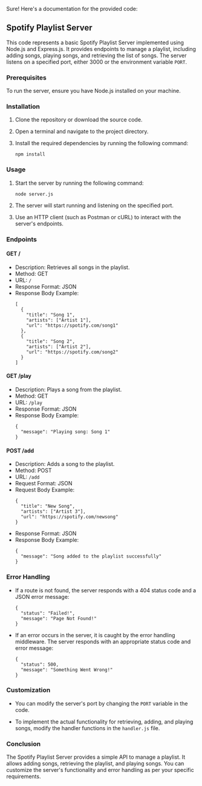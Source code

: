 Sure! Here's a documentation for the provided code:

## Spotify Playlist Server

This code represents a basic Spotify Playlist Server implemented using Node.js and Express.js. It provides endpoints to manage a playlist, including adding songs, playing songs, and retrieving the list of songs. The server listens on a specified port, either 3000 or the environment variable `PORT`.

### Prerequisites

To run the server, ensure you have Node.js installed on your machine.

### Installation

1. Clone the repository or download the source code.

2. Open a terminal and navigate to the project directory.

3. Install the required dependencies by running the following command:
   ```
   npm install
   ```

### Usage

1. Start the server by running the following command:
   ```
   node server.js
   ```

2. The server will start running and listening on the specified port.

3. Use an HTTP client (such as Postman or cURL) to interact with the server's endpoints.

### Endpoints

#### GET /

- Description: Retrieves all songs in the playlist.
- Method: GET
- URL: `/`
- Response Format: JSON
- Response Body Example:
  ```
  [
    {
      "title": "Song 1",
      "artists": ["Artist 1"],
      "url": "https://spotify.com/song1"
    },
    {
      "title": "Song 2",
      "artists": ["Artist 2"],
      "url": "https://spotify.com/song2"
    }
  ]
  ```

#### GET /play

- Description: Plays a song from the playlist.
- Method: GET
- URL: `/play`
- Response Format: JSON
- Response Body Example:
  ```
  {
    "message": "Playing song: Song 1"
  }
  ```

#### POST /add

- Description: Adds a song to the playlist.
- Method: POST
- URL: `/add`
- Request Format: JSON
- Request Body Example:
  ```
  {
    "title": "New Song",
    "artists": ["Artist 3"],
    "url": "https://spotify.com/newsong"
  }
  ```
- Response Format: JSON
- Response Body Example:
  ```
  {
    "message": "Song added to the playlist successfully"
  }
  ```

### Error Handling

- If a route is not found, the server responds with a 404 status code and a JSON error message:
  ```
  {
    "status": "Failed!",
    "message": "Page Not Found!"
  }
  ```

- If an error occurs in the server, it is caught by the error handling middleware. The server responds with an appropriate status code and error message:
  ```
  {
    "status": 500,
    "message": "Something Went Wrong!"
  }
  ```

### Customization

- You can modify the server's port by changing the `PORT` variable in the code.

- To implement the actual functionality for retrieving, adding, and playing songs, modify the handler functions in the `handler.js` file.

### Conclusion

The Spotify Playlist Server provides a simple API to manage a playlist. It allows adding songs, retrieving the playlist, and playing songs. You can customize the server's functionality and error handling as per your specific requirements.
